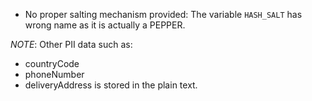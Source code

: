 - No proper salting mechanism provided: The variable `HASH_SALT`
  has wrong name as it is actually a PEPPER.

*NOTE*: Other PII data such as:
- countryCode
- phoneNumber
- deliveryAddress
is stored in the plain text. 
